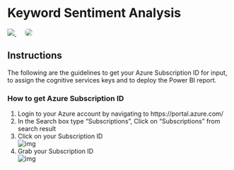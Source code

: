 <h1>Keyword Sentiment Analysis</h1>
<a href="https://msdeployapp20190307110050.azurewebsites.net/" target="_blank">
    <img src="http://azuredeploy.net/deploybutton.png"/>
</a>
&nbsp;&nbsp;&nbsp;&nbsp;
<a href="https://setupdataapp20190211120818.azurewebsites.net/" target="_blank">
    <img src="http://139.59.61.161/setupdata5.jpg"/ style="border-radius:5px;">
</a>
<br>
<h2>Instructions</h2>
<p>The following are the guidelines to get your Azure Subscription ID for input, to assign the cognitive services keys and to deploy the Power BI report.</p>
<h3>How to get Azure Subscription ID</h3>
<ol>
	<li>Login to your Azure account by navigating to https://portal.azure.com/</li>
	<li>In the Search box type “Subscriptions”, Click on “Subscriptions” from search result</li>
    <li>Click on your Subscription ID</li>
      <img src="http://139.59.61.161/MicrosoftDeployment/1.%20Getting%20Subscription/2.PNG" alt="img" style="max-width: 100%;">
    <li>Grab your Subscription ID</li>
      <img src="http://139.59.61.161/MicrosoftDeployment/1.%20Getting%20Subscription/3.PNG" alt="img" style="max-width: 100%;">
</ol>